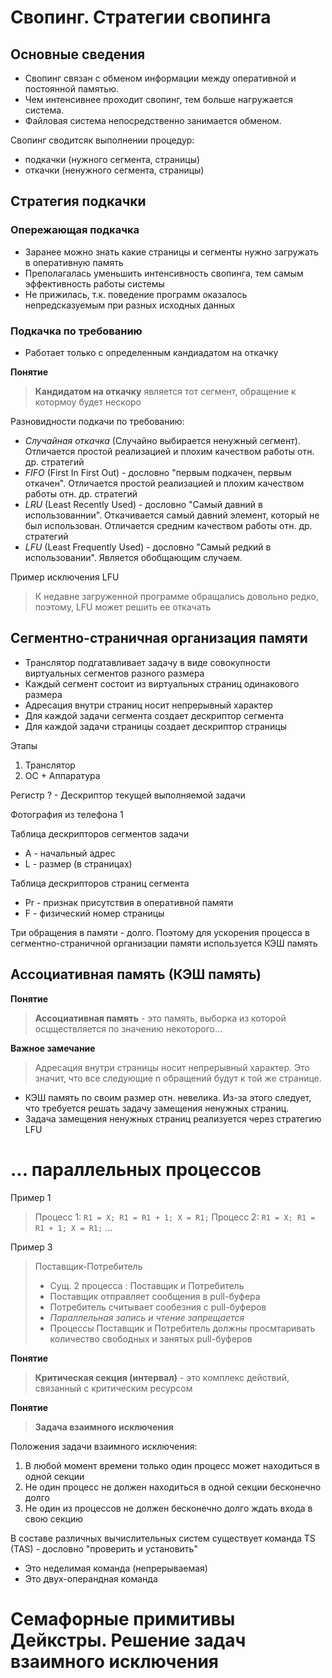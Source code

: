# Свопинг. Стратегии свопинга

## Основные сведения
- Свопинг связан с обменом информации между оперативной и постоянной памятью.
- Чем интенсивнее проходит свопинг, тем больше нагружается система.
- Файловая система непосредственно занимается обменом.

Свопинг сводитсяк выполнении процедур:
- подкачки (нужного сегмента, страницы)
- откачки (ненужного сегмента, страницы)

## Стратегия подкачки

### Опережающая подкачка
- Заранее можно знать какие страницы и сегменты нужно загружать в оперативную память
- Преполагалась уменьшить интенсивность свопинга, тем самым эффективность работы системы 
- Не прижилась, т.к. поведение программ оказалось непредсказуемым при разных исходных данных

### Подкачка по требованию
- Работает только с определенным кандиадатом на откачку

**Понятие**
> **Кандидатом на откачку** является тот сегмент, обращение к котормоу будет нескоро

Разновидности подкачи по требованию:
- *Случайная откачка* (Случайно выбирается ненужный сегмент). Отличается простой реализацией и плохим качеством работы отн. др. стратегий
- *FIFO* (First In First Out) - дословно "первым подкачен, первым откачен". Отличается простой реализацией и плохим качеством работы отн. др. стратегий
- *LRU* (Least Recently Used) - дословно "Самый давний в использованнии". Откачивается самый давний элемент, который не был использован. Отличается средним качеством работы отн. др. стратегий
- *LFU* (Least Frequently Used) - дословно "Самый редкий в использовании". Является обобщающим случаем. 

Пример исключения LFU
> К недавне загруженной программе обращались довольно редко, поэтому, LFU может решить ее откачать

## Сегментно-страничная организация памяти
- Транслятор подгатавливает задачу в виде совокупности виртуальных сегментов разного размера 
- Каждый сегмент состоит из виртуальных страниц одинакового размера
- Адресация внутри страниц носит непрерывный характер
- Для каждой задачи сегмента создает дескриптор сегмента
- Для каждой задачи страницы создает дескриптор страницы

Этапы
1. Транслятор
2. ОС + Аппаратура

Регистр ? - Дескриптор текущей выполняемой задачи

Фотография из телефона 1

Таблица дескрипторов сегментов задачи
* A - начальный адрес 
* L - размер (в страницах)

Таблица дескрипторов страниц сегмента
* Pr - признак присутствия в оперативной памяти
* F - физический номер страницы

Три обращения в памяти - долго. Поэтому для ускорения процесса в сегментно-страничной организации памяти используется КЭШ память

## Ассоциативная память (КЭШ память)

**Понятие**
> **Ассоциативная память** - это память, выборка из которой осцществляется по значению некоторого...

**Важное замечание**
> Адресация внутри страницы носит непрерывный характер.
> Это значит, что все следующие n обращений будут к той же странице.

- КЭШ память по своим размер отн. невелика. Из-за этого следует, что требуется решать задачу замещения ненужных страниц.
- Задача замещения ненужных страниц реализуется через стратегию LFU

# ... параллельных процессов

Пример 1
> Процесс 1: 
> ``` R1 = X; R1 = R1 + 1; X = R1; ```
> Процесс 2: 
> ``` R1 = X; R1 = R1 + 1; X = R1; ```
> ...

Пример 3
> Поставщик-Потребитель
> - Сущ. 2 процесса : Поставщик и Потребитель
> - Поставщик отправляет сообщения в pull-буфера
> - Потребитель считывает сообезния с pull-буферов
> - *Параллельная запись и чтение запрещается*
> - Процессы Поставщик и Потребитель должны просмтаривать количество свободных и занятых pull-буферов

**Понятие**
> **Критическая секция (интервал)** - это комплекс действий, связанный с критическим ресурсом

**Понятие**
> **Задача взаимного исключения**

Положения задачи взаимного исключения:
1. В любой момент времени только один процесс может находиться в одной секции
2. Не один процесс не должен находиться в одной секции бесконечно долго
3. Не один из процессов не должен бесконечно долго ждать входа в свою секцию

В составе различных вычислительных систем существует команда TS (TAS) - дословно "проверить и установить"
- Это неделимая команда (непрерываемая)
- Это двух-операндная команда

# Семафорные примитивы Дейкстры. Решение задач взаимного исключения